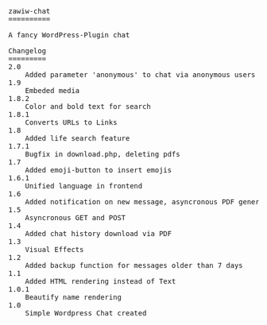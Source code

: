 <pre>zawiw-chat
==========

A fancy WordPress-Plugin chat

Changelog
=========
2.0
	Added parameter 'anonymous' to chat via anonymous users
1.9
	Embeded media
1.8.2
	Color and bold text for search
1.8.1
	Converts URLs to Links
1.8
	Added life search feature
1.7.1
	Bugfix in download.php, deleting pdfs
1.7
	Added emoji-button to insert emojis
1.6.1
	Unified language in frontend
1.6
	Added notification on new message, asyncronous PDF generation/download, minor bugfixes
1.5
	Asyncronous GET and POST
1.4
	Added chat history download via PDF
1.3
	Visual Effects
1.2
	Added backup function for messages older than 7 days
1.1
	Added HTML rendering instead of Text
1.0.1
	Beautify name rendering
1.0
	Simple Wordpress Chat created
</pre>
